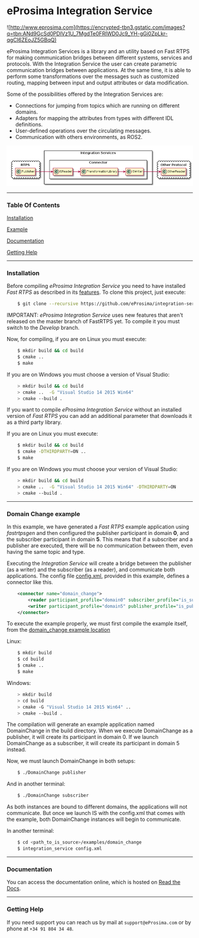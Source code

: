 # eProsima Integration Service
![http://www.eprosima.com](https://encrypted-tbn3.gstatic.com/images?q=tbn:ANd9GcSd0PDlVz1U_7MgdTe0FRIWD0Jc9_YH-gGi0ZpLkr-qgCI6ZEoJZ5GBqQ)

eProsima Integration Services is a library and an utility based on Fast RTPS for making communication bridges between different systems, services and protocols. With the Integration Service the user can create parametric communication bridges between applications. At the same time, it is able to perform some transformations over the messages such as customized routing, mapping between input and output attributes or data modification.

Some of the possibilities offered by the Integration Services are:

-    Connections for jumping from topics which are running on different domains.
-    Adapters for mapping the attributes from types with different IDL definitions.
-    User-defined operations over the circulating messages.
-    Communication with others environments, as ROS2.


<p align="center"> <img src="docs/IS-main.png" alt="Default behaviour"/> </p>

<hr></hr>

### Table Of Contents

[Installation](#installation)

[Example](#domain-change-example)

[Documentation](#documentation)

[Getting Help](#getting-help)

<hr></hr>

### Installation

Before compiling *eProsima Integration Service* you need to have installed *Fast RTPS* as described in its [features](http://eprosima-fast-rtps.readthedocs.io/en/latest/binaries.html). 
To clone this project, just execute:

```bash
    $ git clone --recursive https://github.com/eProsima/integration-service
```

IMPORTANT: *eProsima Integration Service* uses new features that aren't released 
on the master branch of FastRTPS yet. 
To compile it you must switch to the *Develop* branch.

Now, for compiling, if you are on Linux you must execute:

```bash
    $ mkdir build && cd build
    $ cmake ..
    $ make
```

If you are on Windows you must choose a version of Visual Studio:

```bash
    > mkdir build && cd build
    > cmake ..  -G "Visual Studio 14 2015 Win64"
    > cmake --build .
```

If you want to compile *eProsima Integration Service* without an installed version of *Fast RTPS* you can add 
an additional parameter that downloads it as a third party library.

If you are on Linux you must execute:

```bash
    $ mkdir build && cd build
    $ cmake -DTHIRDPARTY=ON ..
    $ make
```

If you are on Windows you must choose your version of Visual Studio:

```bash
    > mkdir build && cd build
    > cmake ..  -G "Visual Studio 14 2015 Win64" -DTHIRDPARTY=ON
    > cmake --build .
```

<hr></hr>

### Domain Change example

In this example, we have generated a *Fast RTPS* example application using *fastrtpsgen* and then configured the publisher participant in domain **0**, and the subscriber participant in domain **5**. This means that if a subscriber and a publisher are executed, there will be no communication between them, even having the same topic and type. 

Executing the *Integration Service* will create a bridge between the publisher (as a writer) and the subscriber (as a reader), and communicate both applications. The config file [config.xml](<https://github.com/eProsima/Integration-Service/tree/feature/TCP_DynTypes/examples/domain_change/config.xml>), provided in this example, defines a connector like this. 

```xml
    <connector name="domain_change">
        <reader participant_profile="domain0" subscriber_profile="is_subscriber"/>
        <writer participant_profile="domain5" publisher_profile="is_publisher"/>
    </connector>
```

To execute the example properly, we must first compile the example itself, from the [domain_change example location](<https://github.com/eProsima/Integration-Service/tree/feature/TCP_DynTypes/examples/domain_change>)

Linux:

```bash
    $ mkdir build
    $ cd build
    $ cmake ..
    $ make
```

Windows:

```bash
    > mkdir build
    > cd build
    > cmake -G "Visual Studio 14 2015 Win64" ..
    > cmake --build .
```

The compilation will generate an example application named DomainChange in the build directory. When we execute DomainChange as a publisher, it will create its participant in domain 0. If we launch DomainChange as a subscriber, it will create its participant in domain 5 instead.

Now, we must launch DomainChange in both setups:

```bash
    $ ./DomainChange publisher
```

And in another terminal:

```bash
    $ ./DomainChange subscriber
```

As both instances are bound to different domains, the applications will not communicate. But once we launch IS with the config.xml that comes with the example, both DomainChange instances will begin to communicate.

In another terminal:

```bash
    $ cd <path_to_is_source>/examples/domain_change
    $ integration_service config.xml
```

<hr></hr>

### Documentation

You can access the documentation online, which is hosted on [Read the Docs](https://integration-services.readthedocs.io).

<hr></hr>

### Getting Help

If you need support you can reach us by mail at `support@eProsima.com` or by phone at `+34 91 804 34 48`.
